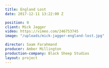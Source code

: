 ```yaml
---
title: England Lost
date: 2017-12-11 13:22:00 Z

position: 0
client: Mick Jagger
video: https://vimeo.com/246753745
image: "/uploads/mick-jagger-england-lost.jpg"

director: Saam Farahmand
producer: Amber Millington
production-company: Black Sheep Studios
layout: project
---
```


